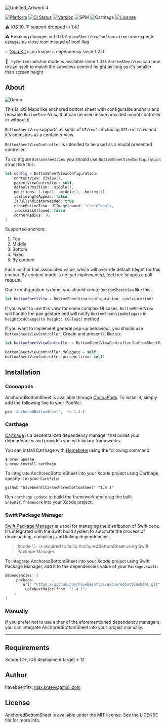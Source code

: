 ![Untitled_Artwork 4](https://user-images.githubusercontent.com/31866271/117677140-dc1d3d00-b1b6-11eb-9b55-aade5409b006.png)

[![Platform](https://img.shields.io/cocoapods/p/AnchoredBottomSheet.svg?style=flat)](https://cocoapods.org/pods/AnchoredBottomSheet)
[![CI Status](https://img.shields.io/travis/havebeenfitz/AnchoredBottomSheet.svg?style=flat)](https://travis-ci.org/havebeenfitz/AnchoredBottomSheet)
[![Version](https://img.shields.io/cocoapods/v/AnchoredBottomSheet.svg?style=flat)](https://cocoapods.org/pods/AnchoredBottomSheet)
![SPM](https://img.shields.io/badge/spm-compatible-success)
![Carthage](https://img.shields.io/badge/carthage-compatible-success)
[![License](https://img.shields.io/cocoapods/l/AnchoredBottomSheet.svg?style=flat)](https://cocoapods.org/pods/AnchoredBottomSheet)

⚠️ iOS 10, 11 support dropped in 1.4.1

⚠️ Breaking changes in 1.0.0. `BottomSheetViewConfiguration` now expects `UImage?` as close icon instead of bool flag

✅ [SnapKit](https://github.com/SnapKit/SnapKit) is no longer a dependency since 1.2.0

🎉 `.byContent` anchor mode is available since 1.3.0. `BottomSheetView` can now resize itself to match the subviews content height as long as it's smaller than screen height

## About

![Demo](https://user-images.githubusercontent.com/31866271/117659897-2ac1db80-b1a5-11eb-903e-bdd562fd8c38.gif)

This is iOS Maps like anchored bottom sheet with configurable anchors and reusable `BottomSheetView`, that can be used inside provided modal controller or without it.

`BottomSheetView` supports all kinds of `UIView's` including `UIScrollView` and it's ancestors as a container view.

`BottomSheetViewController` is intended to be used as a modal presented controller.

To configure `BottomSheetView` you should use `BottomSheetViewConfiguration` struct like this:

```swift
let config = BottomSheetViewConfiguration(
    contentView: UIView(),
    parentViewController: self,
    defaultPosition: .middle(),
    positions: [.top(), .middle(), .bottom()],
    isSlidingToAppear: false,
    isPullIndicatorNeeded: true,
    closeButtonIcon: UIImage(named: "closeIcon"),
    isDismissAllowed: false,
    cornerRadius: 16
)
```

Supported anchors: 
1. Top
2. Middle
3. Bottom
4. Fixed
5. By content

Each anchor has associated value, which will override default height for this anchor.
By content mode is not yet implemented, feel free to open a pull request.

Once configuration is done, you should create `BottomSheetView` like this:
```swift
let bottomSheetView = BottomSheetView(configuration: configuration)
```

If you want to use this view for some complex UI cases, `BottomSheetView` will handle the pan gesture and will notify `BottomSheetViewDelegate` in `heightDidChange(to height: CGFloat)` method

If you want to implement general pop-up behaviour, you should use `BottomSheetViewController`. Create and present it like so:
```swift
let bottomSheetViewController = BottomSheetViewController(bottomSheetView: bottomSheetView)
        
bottomSheetViewController.delegate = self
bottomSheetViewController.present(from: self)
```


## Installation

### Cocoapods

AnchoredBottomSheet is available through [CocoaPods](https://cocoapods.org). To install
it, simply add the following line to your Podfile:

```ruby
pod 'AnchoredBottomSheet', '~> 1.4.1'
```


### Carthage

[Carthage](https://github.com/Carthage/Carthage) is a decentralized dependency manager that builds your dependencies and provides you with binary frameworks.

You can install Carthage with [Homebrew](http://brew.sh/) using the following command:

```bash
$ brew update
$ brew install carthage
```

To integrate AnchoredBottomSheet into your Xcode project using Carthage, specify it in your `Cartfile`:

```ogdl
github "havebeenfitz/anchoredbottomsheet" "1.4.1"
```

Run `carthage update` to build the framework and drag the built `SnapKit.framework` into your Xcode project.

### Swift Package Manager

[Swift Package Manager](https://swift.org/package-manager/) is a tool for managing the distribution of Swift code. It’s integrated with the Swift build system to automate the process of downloading, compiling, and linking dependencies.

> Xcode 11+ is required to build AnchoredBottomSheet using Swift Package Manager.

To integrate AnchoredBottomSheet into your Xcode project using Swift Package Manager, add it to the dependencies value of your `Package.swift`:

```swift
dependencies: [
    .package(
        url: "https://github.com/havebeenfitz/anchoredbottomsheet.git",
        .upToNextMajor(from: "1.4.1")
    )
]
```

### Manually

If you prefer not to use either of the aforementioned dependency managers, you can integrate AnchoredBottomSheet into your project manually.

---

## Requirements

Xcode 12+, iOS deployment target ≥ 12

## Author

havebeenfitz, max.kraev@gmail.com

## License

AnchoredBottomSheet is available under the MIT license. See the LICENSE file for more info.

